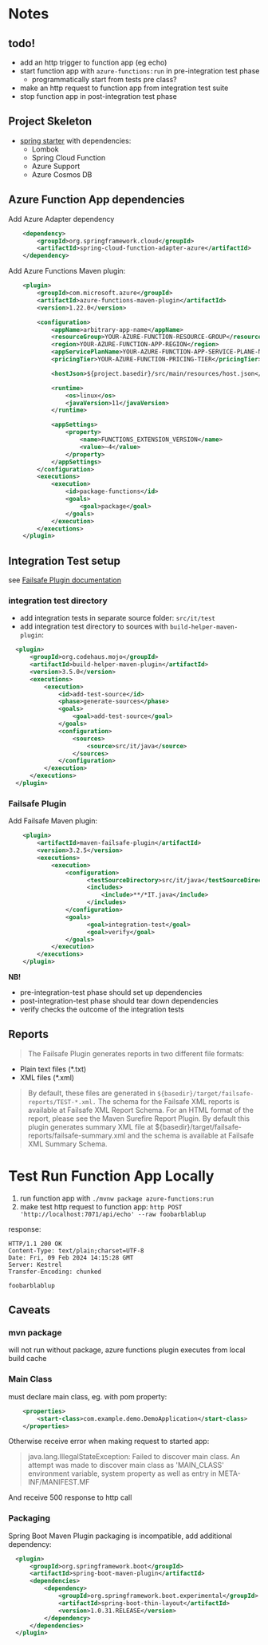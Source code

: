 # Notes

## todo!
- add an http trigger to function app (eg echo)
- start function app with `azure-functions:run` in pre-integration test phase
  - programmatically start from tests pre class?
- make an http request to function app from integration test suite
- stop function app in post-integration test phase

## Project Skeleton
- [spring starter](https://start.spring.io) with dependencies:
  - Lombok
  - Spring Cloud Function
  - Azure Support
  - Azure Cosmos DB

## Azure Function App dependencies
Add Azure Adapter dependency
```xml
    <dependency>
        <groupId>org.springframework.cloud</groupId>
        <artifactId>spring-cloud-function-adapter-azure</artifactId>
    </dependency>
```

Add Azure Functions Maven plugin:
```xml
    <plugin>
        <groupId>com.microsoft.azure</groupId>
        <artifactId>azure-functions-maven-plugin</artifactId>
        <version>1.22.0</version>

        <configuration>
            <appName>arbitrary-app-name</appName>
            <resourceGroup>YOUR-AZURE-FUNCTION-RESOURCE-GROUP</resourceGroup>
            <region>YOUR-AZURE-FUNCTION-APP-REGION</region>
            <appServicePlanName>YOUR-AZURE-FUNCTION-APP-SERVICE-PLANE-NAME</appServicePlanName>
            <pricingTier>YOUR-AZURE-FUNCTION-PRICING-TIER</pricingTier>

            <hostJson>${project.basedir}/src/main/resources/host.json</hostJson>

            <runtime>
                <os>linux</os>
                <javaVersion>11</javaVersion>
            </runtime>

            <appSettings>
                <property>
                    <name>FUNCTIONS_EXTENSION_VERSION</name>
                    <value>~4</value>
                </property>
            </appSettings>
        </configuration>
        <executions>
            <execution>
                <id>package-functions</id>
                <goals>
                    <goal>package</goal>
                </goals>
            </execution>
        </executions>
    </plugin>
```

## Integration Test setup
see [Failsafe Plugin documentation](https://maven.apache.org/surefire/maven-failsafe-plugin/)

### integration test directory
- add integration tests in separate source folder: `src/it/test`
- add integration test directory to sources with `build-helper-maven-plugin`:
```xml
  <plugin>
      <groupId>org.codehaus.mojo</groupId>
      <artifactId>build-helper-maven-plugin</artifactId>
      <version>3.5.0</version>
      <executions>
          <execution>
              <id>add-test-source</id>
              <phase>generate-sources</phase>
              <goals>
                  <goal>add-test-source</goal>
              </goals>
              <configuration>
                  <sources>
                      <source>src/it/java</source>
                  </sources>
              </configuration>
          </execution>
      </executions>
  </plugin>
```

### Failsafe Plugin
Add Failsafe Maven plugin:
```xml
    <plugin>
        <artifactId>maven-failsafe-plugin</artifactId>
        <version>3.2.5</version>
        <executions>
            <execution>
                <configuration>
                      <testSourceDirectory>src/it/java</testSourceDirectory>
                      <includes>
                          <include>**/*IT.java</include>
                      </includes>
                </configuration>
                <goals>
                      <goal>integration-test</goal>
                      <goal>verify</goal>
                </goals>
            </execution>
        </executions>
    </plugin>
```

**NB!**
- pre-integration-test phase should set up dependencies
- post-integration-test phase should tear down dependencies
- verify checks the outcome of the integration tests

## Reports

> The Failsafe Plugin generates reports in two different file formats:

- Plain text files (*.txt)
- XML files (*.xml)

>By default, these files are generated in `${basedir}/target/failsafe-reports/TEST-*.xml.`
The schema for the Failsafe XML reports is available at Failsafe XML Report Schema.
For an HTML format of the report, please see the Maven Surefire Report Plugin.
By default this plugin generates summary XML file at ${basedir}/target/failsafe-reports/failsafe-summary.xml and the schema is available at Failsafe XML Summary Schema.

# Test Run Function App Locally

1. run function app with `./mvnw package azure-functions:run`
2. make test http request to function app: `http POST 'http://localhost:7071/api/echo' --raw foobarblablup`

response:
```
HTTP/1.1 200 OK
Content-Type: text/plain;charset=UTF-8
Date: Fri, 09 Feb 2024 14:15:28 GMT
Server: Kestrel
Transfer-Encoding: chunked

foobarblablup
```

## Caveats
### mvn package
will not run without package, azure functions plugin executes from local build cache

### Main Class
must declare main class, eg. with pom property:
```xml
	<properties>
		<start-class>com.example.demo.DemoApplication</start-class>
	</properties>
```

Otherwise receive error when making request to started app: 
> java.lang.IllegalStateException: Failed to discover main class. An attempt was made to discover main class as 'MAIN_CLASS' environment variable, system property as well as entry in META-INF/MANIFEST.MF

And receive 500 response to http call

### Packaging
Spring Boot Maven Plugin packaging is incompatible, add additional dependency:

```xml
  <plugin>
      <groupId>org.springframework.boot</groupId>
      <artifactId>spring-boot-maven-plugin</artifactId>
      <dependencies>
          <dependency>
              <groupId>org.springframework.boot.experimental</groupId>
              <artifactId>spring-boot-thin-layout</artifactId>
              <version>1.0.31.RELEASE</version>
          </dependency>
      </dependencies>
  </plugin>
```

